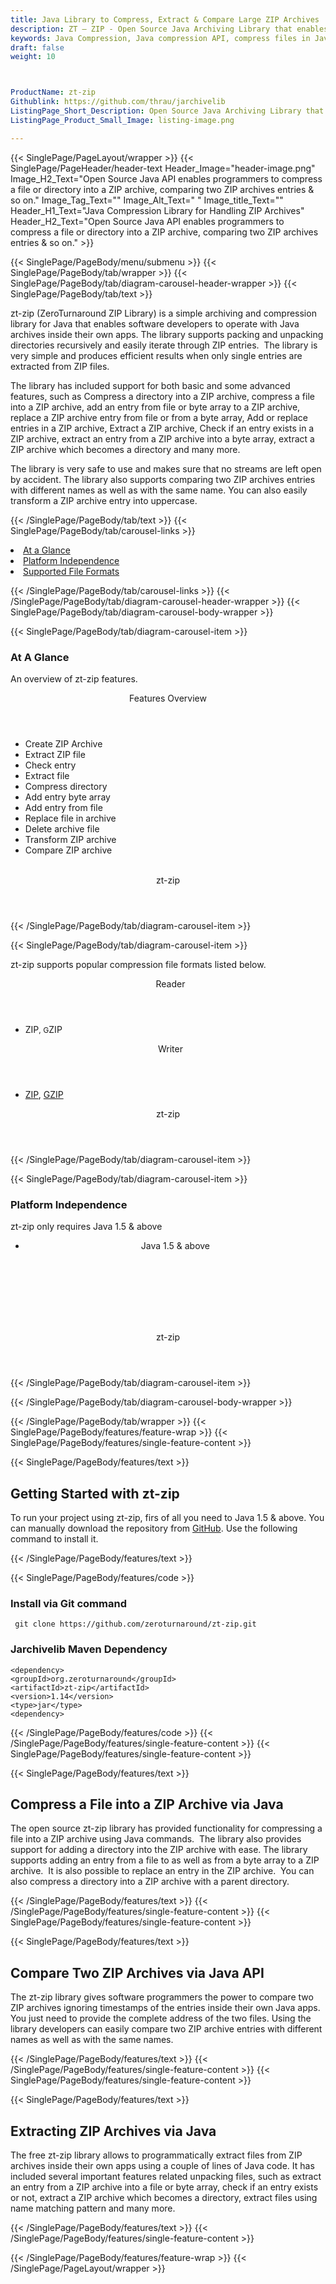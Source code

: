 ```yaml
---
title: Java Library to Compress, Extract & Compare Large ZIP Archives
description: ZT – ZIP - Open Source Java Archiving Library that enables software developers to Compress, Extract & Compare Large ZIP Archives using Free Java API.
keywords: Java Compression, Java compression API, compress files in Java, decompress files Java,  JAR Java Archive, Java 7-zip, Java GZip library, Java Zip programming, Java RAR Archive, create  ZIP archive, Java compression Library, Open Source Java Library, Add or replace entries in a ZIP archive, Extract a ZIP archive, Check if an entry exists in a ZIP archive, extract an entry from a ZIP archive into a byte array, extract a ZIP archive
draft: false
weight: 10



ProductName: zt-zip
Githublink: https://github.com/thrau/jarchivelib
ListingPage_Short_Description: Open Source Java Archiving Library that enables software developers to compress, extract & compare large ZIP archives.
ListingPage_Product_Small_Image: listing-image.png 

---
```


{{< SinglePage/PageLayout/wrapper >}}
{{< SinglePage/PageHeader/header-text
Header_Image="header-image.png"
Image_H2_Text="Open Source Java API enables programmers to compress a file or directory into a ZIP archive, comparing two ZIP archives entries & so on."
Image_Tag_Text=""
Image_Alt_Text=" "
Image_title_Text=""
Header_H1_Text="Java Compression Library for Handling ZIP Archives"
Header_H2_Text="Open Source Java API enables programmers to compress a file or directory into a ZIP archive, comparing two ZIP archives entries & so on." >}}

{{< SinglePage/PageBody/menu/submenu >}}
{{< SinglePage/PageBody/tab/wrapper >}}
{{< SinglePage/PageBody/tab/diagram-carousel-header-wrapper >}}
{{< SinglePage/PageBody/tab/text >}}



<p>zt-zip (ZeroTurnaround ZIP Library) is a simple archiving and compression library for Java that enables software developers to operate with Java archives inside their own apps. The library supports packing and unpacking directories recursively and easily iterate through ZIP entries.  The library is very simple and produces efficient results when only single entries are extracted from ZIP files.</p>
<p>The library has included support for both basic and some advanced features, such as Compress a directory into a ZIP archive, compress a file into a ZIP archive, add an entry from file or byte array to a ZIP archive, replace a ZIP archive entry from file or from a byte array, Add or replace entries in a ZIP archive, Extract a ZIP archive, Check if an entry exists in a ZIP archive, extract an entry from a ZIP archive into a byte array, extract a ZIP archive which becomes a directory and many more.</p>
<p>The library is very safe to use and makes sure that no streams are left open by accident. The library also supports comparing two ZIP archives entries with different names as well as with the same name. You can also easily transform a ZIP archive entry into uppercase. </p>

{{< /SinglePage/PageBody/tab/text >}}
{{< SinglePage/PageBody/tab/carousel-links >}}

<li data-target="#diagramcarousel" data-slide-to="0"><a href="#">At a Glance</a></li>
<li data-target="#diagramcarousel" data-slide-to="2"><a href="#">Platform Independence</a></li>
<li data-target="#diagramcarousel" data-slide-to="1"><a class="activetab" href="#">Supported File Formats</a></li>


{{< /SinglePage/PageBody/tab/carousel-links >}}
{{< /SinglePage/PageBody/tab/diagram-carousel-header-wrapper >}}
{{< SinglePage/PageBody/tab/diagram-carousel-body-wrapper >}}

{{< SinglePage/PageBody/tab/diagram-carousel-item >}}
<h3>At A Glance</h3>
<p>An overview of zt-zip features.</p>
<div class="diagram1 d1-poi">
<div class="d1-row">
<div class="d1-col d1-right"><header>Features Overview</header>
<ul>
<li>Create ZIP Archive</li>
<li>Extract ZIP file</li>
<li>Check entry</li>
<li>Extract file</li>
<li>Compress directory</li>
<li>Add entry byte array</li>
<li>Add entry from file</li>
<li>Replace file in archive</li>
<li>Delete archive file</li>
<li>Transform ZIP archive</li>
<li>Compare ZIP archive</li>
</ul>
</div>
<!--/left-->
<div class="d1-col d1-right"> </div>
</div>
<div class="d1-logo" style="border: none;"><!--<img src='listing-image.png' alt="Compression APIs for .NET" />--><header>zt-zip</header><footer><small></small></footer></div>
<!--/logo--></div>
<!--/diagram1-->
{{< /SinglePage/PageBody/tab/diagram-carousel-item >}}

{{< SinglePage/PageBody/tab/diagram-carousel-item >}}
<p>zt-zip supports popular compression file formats listed below.</p>
<div class="diagram1 d2  d1-poi">
<div class="d1-row">
<div class="d1-col d1-left"><header><i class="fa fa-arrows-v "> </i> Reader</header>
<ul>
<li>ZIP<span style="font-size: 12.16px;">, G</span>ZIP</li>
</ul>
</div>
<!--/left-->
<div class="d1-col d1-right"><header><i class="fa  fa-long-arrow-down"> </i> Writer</header>
<ul>
<li><a href="https://docs.fileformat.com/compression/zip/">ZIP</a>, <a href="https://docs.fileformat.com/compression/gz/">GZIP</a></li>
</ul>
</div>
<!--/right--></div>
<!--/row-->
<div class="d1-logo" style="border: none;"><!--<img src='listing-image.png' alt="Compression APIs for .NET" />--><header>zt-zip</header><footer><small></small></footer></div>
<!--/logo--></div>
<!--/diagram2-->
{{< /SinglePage/PageBody/tab/diagram-carousel-item >}}

{{< SinglePage/PageBody/tab/diagram-carousel-item >}}
<h3>Platform Independence</h3>
<p>zt-zip only requires Java 1.5 & above</p>
<div class="diagram1 d1-poi">
<div class="d1-row">
<div class="d1-col d1-left"><header>
<ul>
<li>Java 1.5 & above</li>
</ul>
</header><header> </header></div>
<!--/right--></div>
<!--/row-->
<div class="d1-logo" style="border: none;"><!--<img src='listing-image.png' alt="Compression APIs for .NET" />--><header>zt-zip</header><footer><small></small></footer></div>
<!--/logo--></div>
<!--/diagram2 -->
{{< /SinglePage/PageBody/tab/diagram-carousel-item >}}

{{< /SinglePage/PageBody/tab/diagram-carousel-body-wrapper >}}

{{< /SinglePage/PageBody/tab/wrapper >}}
{{< SinglePage/PageBody/features/feature-wrap >}}
{{< SinglePage/PageBody/features/single-feature-content >}}

{{< SinglePage/PageBody/features/text >}}
<h2 class="h2title">Getting Started with zt-zip</h2>
<p>To run your project using zt-zip, firs of all you need to Java 1.5 & above. You can manually download the repository from <a href="https://github.com/zeroturnaround/zt-zip/archive/master.zip">GitHub</a>. Use the following command to install it.</p>
{{< /SinglePage/PageBody/features/text >}}

{{< SinglePage/PageBody/features/code >}}
<h3>Install via Git command</h3>
<pre><code class="html"> git clone https://github.com/zeroturnaround/zt-zip.git  <br></code></pre>
<h3>Jarchivelib Maven Dependency</h3>
<pre><code class="html">&lt;dependency&gt;
&lt;groupId&gt;org.zeroturnaround&lt;/groupId&gt;
&lt;artifactId&gt;zt-zip&lt;/artifactId&gt;
&lt;version&gt;1.14&lt;/version&gt;<br>&lt;type&gt;jar&lt;/type&gt;
&lt;dependency&gt;<br></code></pre>


{{< /SinglePage/PageBody/features/code >}}
{{< /SinglePage/PageBody/features/single-feature-content >}}
{{< SinglePage/PageBody/features/single-feature-content >}}

{{< SinglePage/PageBody/features/text >}}
<h2 class="h2title">Compress a File into a ZIP Archive via Java</h2>
<p>The open source zt-zip library has provided functionality for compressing a file into a ZIP archive using Java commands.  The library also provides support for adding a directory into the ZIP archive with ease. The library supports adding an entry from a file to as well as from a byte array to a ZIP archive.  It is also possible to replace an entry in the ZIP archive.  You can also compress a directory into a ZIP archive with a parent directory.</p>

{{< /SinglePage/PageBody/features/text >}}
{{< /SinglePage/PageBody/features/single-feature-content >}}
{{< SinglePage/PageBody/features/single-feature-content >}}

{{< SinglePage/PageBody/features/text >}}
<h2 class="h2title">Compare Two ZIP Archives via Java API</h2>
<p>The zt-zip library gives software programmers the power to compare two ZIP archives ignoring timestamps of the entries inside their own Java apps. You just need to provide the complete address of the two files. Using the library developers can easily compare two ZIP archive entries with different names as well as with the same names.</p>
{{< /SinglePage/PageBody/features/text >}}
{{< /SinglePage/PageBody/features/single-feature-content >}}
{{< SinglePage/PageBody/features/single-feature-content >}}

{{< SinglePage/PageBody/features/text >}}
<h2 class="h2title">Extracting ZIP Archives via Java</h2>
<p>The free zt-zip library allows to programmatically extract files from ZIP archives inside their own apps using a couple of lines of Java code. It has included several important features related unpacking files, such as extract an entry from a ZIP archive into a file or byte array, check if an entry exists or not, extract a ZIP archive which becomes a directory, extract files using name matching pattern and many more.</p>


{{< /SinglePage/PageBody/features/text >}}
{{< /SinglePage/PageBody/features/single-feature-content >}}

{{< /SinglePage/PageBody/features/feature-wrap >}}
{{< /SinglePage/PageLayout/wrapper >}}